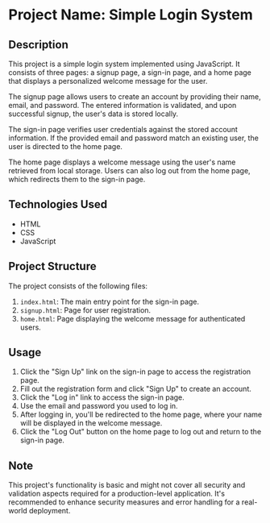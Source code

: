 # Project Name: Simple Login System

## Description

This project is a simple login system implemented using JavaScript. It consists of three pages: a signup page, a sign-in page, and a home page that displays a personalized welcome message for the user.

The signup page allows users to create an account by providing their name, email, and password. The entered information is validated, and upon successful signup, the user's data is stored locally.

The sign-in page verifies user credentials against the stored account information. If the provided email and password match an existing user, the user is directed to the home page.

The home page displays a welcome message using the user's name retrieved from local storage. Users can also log out from the home page, which redirects them to the sign-in page.

## Technologies Used

- HTML
- CSS
- JavaScript

## Project Structure

The project consists of the following files:

1. `index.html`: The main entry point for the sign-in page.
2. `signup.html`: Page for user registration.
3. `home.html`: Page displaying the welcome message for authenticated users.

## Usage

1. Click the "Sign Up" link on the sign-in page to access the registration page.
2. Fill out the registration form and click "Sign Up" to create an account.
3. Click the "Log in" link to access the sign-in page.
4. Use the email and password you used to log in.
5. After logging in, you'll be redirected to the home page, where your name will be displayed in the welcome message.
6. Click the "Log Out" button on the home page to log out and return to the sign-in page.


## Note

This project's functionality is basic and might not cover all security and validation aspects required for a production-level application. It's recommended to enhance security measures and error handling for a real-world deployment.

